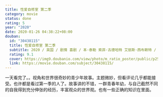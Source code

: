 ```yaml
---
title: 性爱自修室 第二季
category: movie
status: done
rating: 5
year: "2020"
date: 2020-01-26 04:38:22+08:00
douban:
  id: "30438115"
  title: 性爱自修室 第二季
  subtitle: 2020 / 英国 / 剧情 喜剧 / 本·泰勒 索菲·古德哈特 艾丽斯·西布赖特 / 阿萨·巴特菲尔德 吉莲·安德森
  rating: 9.1
  cover: https://img9.doubanio.com/view/photo/m_ratio_poster/public/p2588072875.jpg
  link: https://movie.douban.com/subject/30438115/
---
```


一天看完了。。视角和世界很奇妙的青少年故事。主题微妙，但看评论几乎都能接受。也许都是看过第一季的人了。故事讲的不错，一群青春年幼，与自己截然不同的自我得到充分伸张的经历，丰富观众的世界观。也有一些正确的知识在里面。
